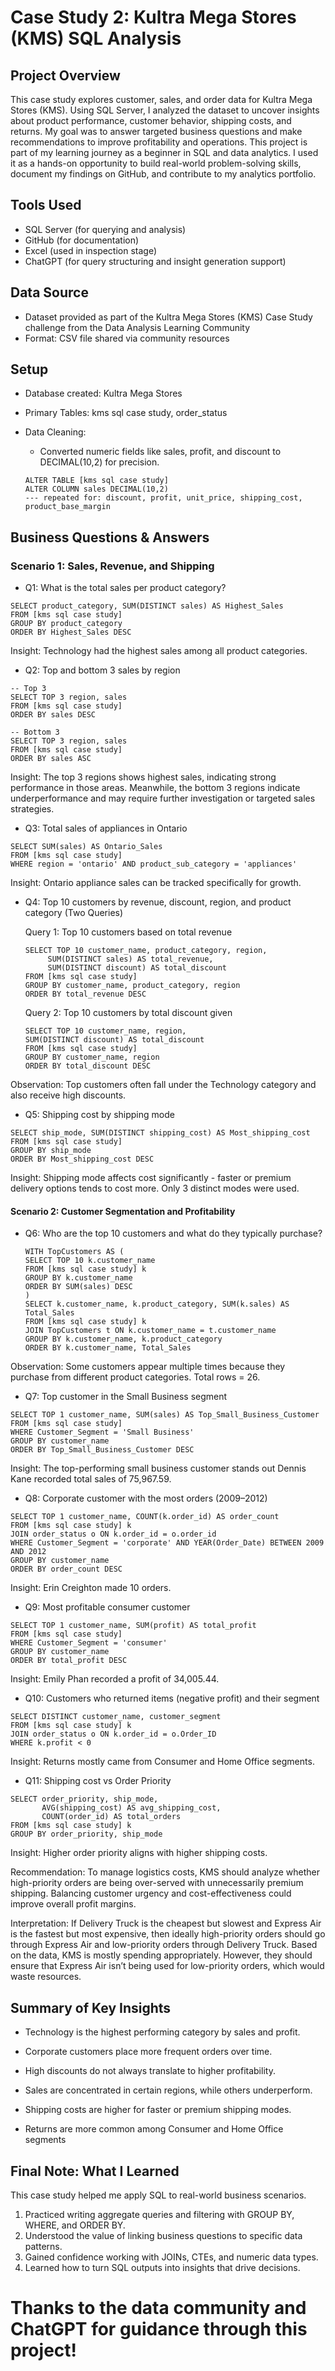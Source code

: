 # Case Study 2: Kultra Mega Stores (KMS) SQL Analysis

##  Project Overview
This case study explores customer, sales, and order data for Kultra Mega Stores (KMS). Using SQL Server, I analyzed the dataset to uncover insights about product performance, customer behavior, shipping costs, and returns. My goal was to answer targeted business questions and make recommendations to improve profitability and operations.
This project is part of my learning journey as a beginner in SQL and data analytics. I used it as a hands-on opportunity to build real-world problem-solving skills, document my findings on GitHub, and contribute to my analytics portfolio.

## Tools Used
- SQL Server (for querying and analysis)
- GitHub (for documentation)
- Excel (used in inspection stage)
- ChatGPT (for query structuring and insight generation support)

## Data Source
- Dataset provided as part of the Kultra Mega Stores (KMS) Case Study challenge from the Data Analysis Learning Community
- Format: CSV file shared via community resources

## Setup
- Database created: Kultra Mega Stores
- Primary Tables: kms sql case study, order_status
- Data Cleaning:
  - Converted numeric fields like sales, profit, and discount to DECIMAL(10,2) for precision.

  ```
  ALTER TABLE [kms sql case study]
  ALTER COLUMN sales DECIMAL(10,2)
  --- repeated for: discount, profit, unit_price, shipping_cost, product_base_margin
  ```

## Business Questions & Answers
### Scenario 1: Sales, Revenue, and Shipping
- Q1: What is the total sales per product category?
```
SELECT product_category, SUM(DISTINCT sales) AS Highest_Sales
FROM [kms sql case study]
GROUP BY product_category
ORDER BY Highest_Sales DESC
```
Insight: Technology had the highest sales among all product categories.


- Q2: Top and bottom 3 sales by region
```
-- Top 3
SELECT TOP 3 region, sales
FROM [kms sql case study]
ORDER BY sales DESC

-- Bottom 3
SELECT TOP 3 region, sales
FROM [kms sql case study]
ORDER BY sales ASC
```
Insight: The top 3 regions shows highest sales, indicating strong performance in those areas. Meanwhile, the bottom 3 regions indicate underperformance and may require further investigation or targeted sales strategies.


- Q3: Total sales of appliances in Ontario
```
SELECT SUM(sales) AS Ontario_Sales
FROM [kms sql case study]
WHERE region = 'ontario' AND product_sub_category = 'appliances'
```
Insight: Ontario appliance sales can be tracked specifically for growth.


- Q4: Top 10 customers by revenue, discount, region, and product category (Two Queries)

  Query 1: Top 10 customers based on total revenue
  ```
  SELECT TOP 10 customer_name, product_category, region,
       SUM(DISTINCT sales) AS total_revenue,
       SUM(DISTINCT discount) AS total_discount
  FROM [kms sql case study]
  GROUP BY customer_name, product_category, region
  ORDER BY total_revenue DESC
  ```

  Query 2: Top 10 customers by total discount given
  ```
  SELECT TOP 10 customer_name, region,
  SUM(DISTINCT discount) AS total_discount
  FROM [kms sql case study]
  GROUP BY customer_name, region
  ORDER BY total_discount DESC
  ```
Observation: Top customers often fall under the Technology category and also receive high discounts.


- Q5: Shipping cost by shipping mode
```
SELECT ship_mode, SUM(DISTINCT shipping_cost) AS Most_shipping_cost
FROM [kms sql case study]
GROUP BY ship_mode
ORDER BY Most_shipping_cost DESC
```
Insight: Shipping mode affects cost significantly - faster or premium delivery options tends to cost more. Only 3 distinct modes were used.

#### Scenario 2: Customer Segmentation and Profitability

- Q6: Who are the top 10 customers and what do they typically purchase?
  ```
  WITH TopCustomers AS (
  SELECT TOP 10 k.customer_name
  FROM [kms sql case study] k
  GROUP BY k.customer_name
  ORDER BY SUM(sales) DESC
  )
  SELECT k.customer_name, k.product_category, SUM(k.sales) AS Total_Sales
  FROM [kms sql case study] k
  JOIN TopCustomers t ON k.customer_name = t.customer_name
  GROUP BY k.customer_name, k.product_category
  ORDER BY k.customer_name, Total_Sales
  ```
 Observation: Some customers appear multiple times because they purchase from different product categories. Total rows = 26.


 - Q7: Top customer in the Small Business segment
```
SELECT TOP 1 customer_name, SUM(sales) AS Top_Small_Business_Customer
FROM [kms sql case study]
WHERE Customer_Segment = 'Small Business'
GROUP BY customer_name
ORDER BY Top_Small_Business_Customer DESC
```
Insight: The top-performing small business customer stands out Dennis Kane recorded total sales of 75,967.59. 


- Q8: Corporate customer with the most orders (2009–2012)
```
SELECT TOP 1 customer_name, COUNT(k.order_id) AS order_count
FROM [kms sql case study] k
JOIN order_status o ON k.order_id = o.order_id
WHERE Customer_Segment = 'corporate' AND YEAR(Order_Date) BETWEEN 2009 AND 2012
GROUP BY customer_name
ORDER BY order_count DESC
```
Insight: Erin Creighton made 10 orders.


- Q9: Most profitable consumer customer
```
SELECT TOP 1 customer_name, SUM(profit) AS total_profit
FROM [kms sql case study]
WHERE Customer_Segment = 'consumer'
GROUP BY customer_name
ORDER BY total_profit DESC
```
Insight: Emily Phan recorded a profit of 34,005.44.


- Q10: Customers who returned items (negative profit) and their segment
```
SELECT DISTINCT customer_name, customer_segment
FROM [kms sql case study] k
JOIN order_status o ON k.order_id = o.Order_ID
WHERE k.profit < 0
```
Insight: Returns mostly came from Consumer and Home Office segments.


- Q11: Shipping cost vs Order Priority
```
SELECT order_priority, ship_mode,
       AVG(shipping_cost) AS avg_shipping_cost,
       COUNT(order_id) AS total_orders
FROM [kms sql case study] k
GROUP BY order_priority, ship_mode
```
Insight: Higher order priority aligns with higher shipping costs.

Recommendation: To manage logistics costs, KMS should analyze whether high-priority orders are being over-served with unnecessarily premium shipping. Balancing customer urgency and cost-effectiveness could improve overall profit margins.

Interpretation: If Delivery Truck is the cheapest but slowest and Express Air is the fastest but most expensive, then ideally high-priority orders should go through Express Air and low-priority orders through Delivery Truck. Based on the data, KMS is mostly spending appropriately. However, they should ensure that Express Air isn’t being used for low-priority orders, which would waste resources.

## Summary of Key Insights

- Technology is the highest performing category by sales and profit.

- Corporate customers place more frequent orders over time.

- High discounts do not always translate to higher profitability.

- Sales are concentrated in certain regions, while others underperform.

- Shipping costs are higher for faster or premium shipping modes.

- Returns are more common among Consumer and Home Office segments

## Final Note: What I Learned

This case study helped me apply SQL to real-world business scenarios. 
1.  Practiced writing aggregate queries and filtering with GROUP BY, WHERE, and ORDER BY.
2.  Understood the value of linking business questions to specific data patterns.
3.  Gained confidence working with JOINs, CTEs, and numeric data types.
4.  Learned how to turn SQL outputs into insights that drive decisions.

# Thanks to the data community and ChatGPT for guidance through this project!













    
